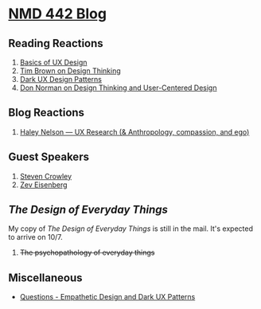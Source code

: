 # [NMD 442 Blog](https://kiontupper.github.io/NMD-442-blog)

## Reading Reactions

 1. [Basics of UX Design](https://kiontupper.github.io/NMD-442-blog/reading1)
 2. [Tim Brown on Design Thinking](https://kiontupper.github.io/NMD-442-blog/reading2)
 3. [Dark UX Design Patterns](https://kiontupper.github.io/NMD-442-blog/reading3)
 4. [Don Norman on Design Thinking and User-Centered Design](https://kiontupper.github.io/NMD-442-blog/reading4)

## Blog Reactions

 1. [Haley Nelson — UX Research (& Anthropology, compassion, and ego)](https://kiontupper.github.io/MND-442-blog/blog1)

## Guest Speakers

 1. [Steven Crowley](https://kiontupper.github.io/NMD-442-blog/speaker1)
 2. [Zev Eisenberg](https://kiontupper.github.io/NMD-442-blog/speaker2)

## _The Design of Everyday Things_

My copy of _The Design of Everyday Things_ is still in the mail. It's expected to arrive on 10/7.

<!-- 1. [The psychopathology of everyday things](https://kiontupper.github.io/NMD-442-blog/chapter1) -->
 1. <strike>The psychopathology of everyday things</strike>

## Miscellaneous

 - [Questions - Empathetic Design and Dark UX Patterns](https://kiontupper.github.io/NMD-442-blog/questions1)
